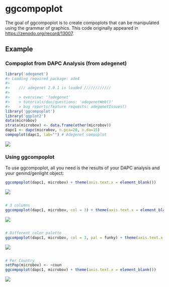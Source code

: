 
<!-- README.md is generated from README.Rmd. Please edit that file -->
ggcompoplot
===========

The goal of ggcompoplot is to create compoplots that can be manipulated using the grammar of graphics. This code originally appeared in <https://zenodo.org/record/13007>.

Example
-------

### Compoplot from DAPC Analysis (from adegenet)

``` r
library('adegenet')
#> Loading required package: ade4
#> 
#>    /// adegenet 2.0.1 is loaded ////////////
#> 
#>    > overview: '?adegenet'
#>    > tutorials/doc/questions: 'adegenetWeb()' 
#>    > bug reports/feature requests: adegenetIssues()
library('ggcompoplot')
library('ggplot2')
data(microbov)
strata(microbov) <- data.frame(other(microbov))
dapc1 <- dapc(microbov, n.pca=20, n.da=15)
compoplot(dapc1, lab="") # Adegenet compoplot
```

![](README-unnamed-chunk-2-1.png)

### Using ggcompoplot

To use ggcompoplot, all you need is the results of your DAPC analysis and your genind/genlight object:

``` r
ggcompoplot(dapc1, microbov) + theme(axis.text.x = element_blank())
```

![](README-unnamed-chunk-3-1.png)

``` r

# 3 columns
ggcompoplot(dapc1, microbov, col = 3) + theme(axis.text.x = element_blank())
```

![](README-unnamed-chunk-3-2.png)

``` r

# Different color palette
ggcompoplot(dapc1, microbov, col = 3, pal = funky) + theme(axis.text.x = element_blank())
```

![](README-unnamed-chunk-3-3.png)

``` r

# Per Country
setPop(microbov) <- ~coun
ggcompoplot(dapc1, microbov) + theme(axis.text.x = element_blank())
```

![](README-unnamed-chunk-3-4.png)
